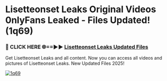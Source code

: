 # Lisetteonset Leaks Original Videos 0nlyFans Leaked - Files Updated! (1q69)

<h3>🔴 CLICK HERE 🌐==►► <a href="https://tinyurl.com/4seja8ks" rel="nofollow">Lisetteonset Leaks Updated Files</a></h3>

Get Lisetteonset Leaks and all content. Now you can access all videos and pictures of Lisetteonset Leaks. New Updated Files 2025!

[![1q69](https://i.imgur.com/EWjZXRe.gif)](https://tinyurl.com/4seja8ks)
